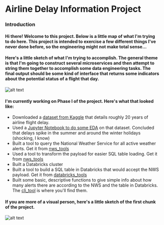 # Airline Delay Information Project

### Introduction

#### Hi there! Welcome to this project. Below is a little map of what I'm trying to do here. This project is intended to exercise a few different things I've never done before, so the engineering might not make total sense...

#### Here's a little sketch of what I'm trying to accomplish. The general theme is that I'm going to construct several microservices and then attempt to string them together to accomplish some data engineering tasks. The final output should be some kind of interface that returns some indicators about the potential status of a flight that day.

![alt text](https://github.com/nogibjj/Kroening-Airline-Project/blob/99b21adb679ab6226cf233a227a22814304b29d6/little_tools/Roadmap.png?raw=true)

#### I'm currently working on Phase I of the project. Here's what that looked like:

* Downloaded a [dataset from Kaggle](https://www.kaggle.com/datasets/ryanjt/airline-delay-cause) that details roughly 20 years of airline flight delay.
* Used a [Jupyter Notebook to do some EDA](https://github.com/nogibjj/Kroening-Airline-Project/blob/76239f9003a85e5217d82fcfa0d99335b9d10a5a/Airline_Delay_EDA.ipynb) on that dataset. Concluded that delays spike in the summer and around the winter holidays (shocking, I know)
* Built a tool to query the National Weather Service for all active weather alerts. Get it from [nws_tools](https://github.com/nogibjj/Kroening-Airline-Project/blob/76239f9003a85e5217d82fcfa0d99335b9d10a5a/nws_tools.py)
* Used a tool to transform the payload for easier SQL table loading. Get it from [nws_tools](https://github.com/nogibjj/Kroening-Airline-Project/blob/76239f9003a85e5217d82fcfa0d99335b9d10a5a/nws_tools.py)
* Built a Databricks cluster
* Built a tool to build a SQL table in Databricks that would accept the NWS payload. Get it from [databricks_tools](https://github.com/nogibjj/Kroening-Airline-Project/blob/76239f9003a85e5217d82fcfa0d99335b9d10a5a/databricks_tools.py)
* Built some basic, descriptive functions to give simple info about how many alerts there are according to the NWS and the table in Databricks. The [cli_tool](https://github.com/nogibjj/Kroening-Airline-Project/blob/76239f9003a85e5217d82fcfa0d99335b9d10a5a/cli_nws_query.py) is where you'll find them.

#### If you are more of a visual person, here's a little sketch of the first chunk of the project.

![alt text](https://github.com/nogibjj/Kroening-Airline-Project/blob/1e666b55279e12153f783edccfb3b2813d2b118b/little_tools/Phase_I.png?raw=true)
